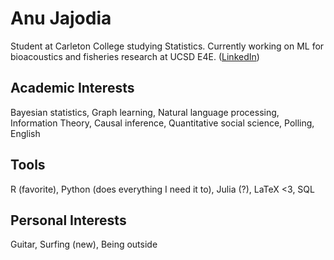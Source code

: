 # Anu Jajodia 

Student at Carleton College studying Statistics. Currently working on ML for bioacoustics and fisheries research at UCSD E4E. ([LinkedIn](linkedin.com/in/asjajodia))

## Academic Interests
Bayesian statistics, Graph learning, Natural language processing, Information Theory, Causal inference, Quantitative social science, Polling, English

## Tools
R (favorite), Python (does everything I need it to), Julia (?), LaTeX <3, SQL

## Personal Interests
Guitar, Surfing (new), Being outside
<!--
**AJajodia/ajajodia** is a ✨ _special_ ✨ repository because its `README.md` (this file) appears on your GitHub profile.

Here are some ideas to get you started:

- 🔭 I’m currently working on ...
- 🌱 I’m currently learning ...
- 👯 I’m looking to collaborate on ...
- 🤔 I’m looking for help with ...
- 💬 Ask me about ...
- 📫 How to reach me: ...
- 😄 Pronouns: ...
- ⚡ Fun fact: ...
-->
